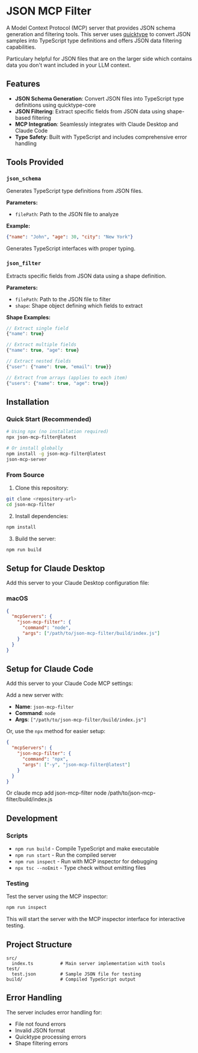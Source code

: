 # JSON MCP Filter

A Model Context Protocol (MCP) server that provides JSON schema generation and filtering tools. This server uses [quicktype](https://github.com/quicktype/quicktype) to convert JSON samples into TypeScript type definitions and offers JSON data filtering capabilities.

Particulary helpful for JSON files that are on the larger side which contains data you don't want included in your LLM context. 

## Features

- **JSON Schema Generation**: Convert JSON files into TypeScript type definitions using quicktype-core
- **JSON Filtering**: Extract specific fields from JSON data using shape-based filtering
- **MCP Integration**: Seamlessly integrates with Claude Desktop and Claude Code
- **Type Safety**: Built with TypeScript and includes comprehensive error handling

## Tools Provided

### `json_schema`
Generates TypeScript type definitions from JSON files.

**Parameters:**
- `filePath`: Path to the JSON file to analyze

**Example:**
```json
{"name": "John", "age": 30, "city": "New York"}
```
Generates TypeScript interfaces with proper typing.

### `json_filter`
Extracts specific fields from JSON data using a shape definition.

**Parameters:**
- `filePath`: Path to the JSON file to filter
- `shape`: Shape object defining which fields to extract

**Shape Examples:**
```javascript
// Extract single field
{"name": true}

// Extract multiple fields
{"name": true, "age": true}

// Extract nested fields
{"user": {"name": true, "email": true}}

// Extract from arrays (applies to each item)
{"users": {"name": true, "age": true}}
```

## Installation

### Quick Start (Recommended)

```bash
# Using npx (no installation required)
npx json-mcp-filter@latest

# Or install globally
npm install -g json-mcp-filter@latest
json-mcp-server
```

### From Source

1. Clone this repository:
```bash
git clone <repository-url>
cd json-mcp-filter
```

2. Install dependencies:
```bash
npm install
```

3. Build the server:
```bash
npm run build
```

## Setup for Claude Desktop

Add this server to your Claude Desktop configuration file:

### macOS
```json
{
  "mcpServers": {
    "json-mcp-filter": {
      "command": "node",
      "args": ["/path/to/json-mcp-filter/build/index.js"]
    }
  }
}
```

## Setup for Claude Code

Add this server to your Claude Code MCP settings:

Add a new server with:
   - **Name**: `json-mcp-filter`
   - **Command**: `node`
   - **Args**: `["/path/to/json-mcp-filter/build/index.js"]`


Or, use the `npx` method for easier setup:
```json
{
  "mcpServers": {
    "json-mcp-filter": {
      "command": "npx",
      "args": ["-y", "json-mcp-filter@latest"]
    }
  }
}
```
Or
claude mcp add json-mcp-filter node /path/to/json-mcp-filter/build/index.js

## Development

### Scripts
- `npm run build` - Compile TypeScript and make executable
- `npm run start` - Run the compiled server
- `npm run inspect` - Run with MCP inspector for debugging
- `npx tsc --noEmit` - Type check without emitting files

### Testing
Test the server using the MCP inspector:
```bash
npm run inspect
```

This will start the server with the MCP inspector interface for interactive testing.

## Project Structure

```
src/
  index.ts          # Main server implementation with tools
test/
  test.json         # Sample JSON file for testing
build/              # Compiled TypeScript output
```

## Error Handling

The server includes error handling for:
- File not found errors
- Invalid JSON format
- Quicktype processing errors
- Shape filtering errors
